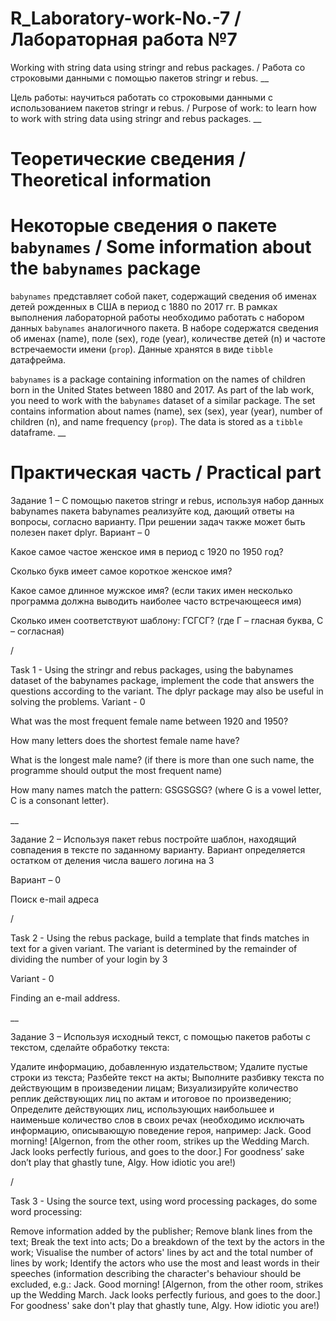 # R_Laboratory-work-No.-7 / Лабораторная работа №7
Working with string data using stringr and rebus packages. / Работа со строковыми данными с помощью пакетов stringr и rebus.
__

Цель работы: научиться работать со строковыми данными с использованием пакетов stringr и rebus. / Purpose of work: to learn how to work with string data using stringr and rebus packages.
__

# Теоретические сведения / Theoretical information

# Некоторые сведения о пакете `babynames` / Some information about the `babynames` package

`babynames` представляет собой пакет, содержащий сведения об именах детей рожденных в США в период с 1880 по 2017 гг. В рамках выполнения лабораторной работы необходимо работать с набором данных `babynames` аналогичного пакета.
В наборе содержатся сведения об именах (name), поле (sex), годе (year), количестве детей (n) и частоте встречаемости имени (`prop`). Данные хранятся в виде `tibble` датафрейма. 

`babynames` is a package containing information on the names of children born in the United States between 1880 and 2017. As part of the lab work, you need to work with the `babynames` dataset of a similar package.
The set contains information about names (name), sex (sex), year (year), number of children (n), and name frequency (`prop`). The data is stored as a `tibble` dataframe.
__

# Практическая часть / Practical part

Задание 1 – С помощью пакетов stringr и rebus, используя набор данных babynames пакета babynames реализуйте код, дающий ответы на вопросы, согласно варианту. При решении задач также может быть полезен пакет dplyr. 
Вариант – 0

Какое самое частое женское имя в период с 1920 по 1950 год?

Сколько букв имеет самое короткое женское имя?

Какое самое длинное мужское имя? (если таких имен несколько программа должна выводить наиболее часто встречающееся имя)

Сколько имен соответствуют шаблону: ГСГСГ? (где Г – гласная буква, С – согласная)

/

Task 1 - Using the stringr and rebus packages, using the babynames dataset of the babynames package, implement the code that answers the questions according to the variant. The dplyr package may also be useful in solving the problems. 
Variant - 0

What was the most frequent female name between 1920 and 1950?

How many letters does the shortest female name have?

What is the longest male name? (if there is more than one such name, the programme should output the most frequent name)

How many names match the pattern: GSGSGSG? (where G is a vowel letter, C is a consonant letter).

__

Задание 2 – Используя пакет rebus постройте шаблон, находящий совпадения в тексте по заданному варианту. Вариант определяется остатком от деления числа вашего логина на 3

Вариант – 0

Поиск e-mail адреса

/

Task 2 - Using the rebus package, build a template that finds matches in text for a given variant. The variant is determined by the remainder of dividing the number of your login by 3

Variant - 0

Finding an e-mail address.

__

Задание 3 – Используя исходный текст, с помощью пакетов работы с текстом, сделайте обработку текста:

Удалите информацию, добавленную издательством;
Удалите пустые строки из текста;
Разбейте текст на акты;
Выполните разбивку текста по действующим в произведении лицам;
Визуализируйте количество реплик действующих лиц по актам и итоговое по произведению;
Определите действующих лиц, использующих наибольшее и наименьше количество слов в своих речах (необходимо исключать информацию, описывающую поведение героя, например: Jack. Good morning! [Algernon, from the other room, strikes up the Wedding March. Jack looks perfectly furious, and goes to the door.] For goodness’ sake don’t play that ghastly tune, Algy. How idiotic you are!)

/

Task 3 - Using the source text, using word processing packages, do some word processing:

Remove information added by the publisher;
Remove blank lines from the text;
Break the text into acts;
Do a breakdown of the text by the actors in the work;
Visualise the number of actors' lines by act and the total number of lines by work;
Identify the actors who use the most and least words in their speeches (information describing the character's behaviour should be excluded, e.g.: Jack. Good morning! [Algernon, from the other room, strikes up the Wedding March. Jack looks perfectly furious, and goes to the door.] For goodness' sake don't play that ghastly tune, Algy. How idiotic you are!)